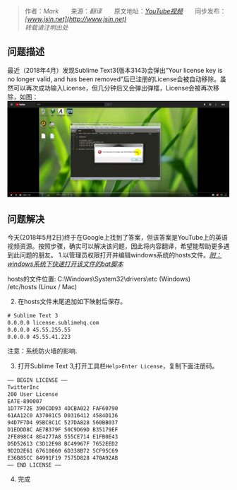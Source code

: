> 作者：*Mark*　　来源：*翻译*　　原文地址：*[YouTube视频](https://www.youtube.com/watch?v=-3Lu3t3R3mg)*　　同步发布：*[www.jsin.net](http://www.jsin.net)*  
> *转载请注明出处*   
## 问题描述   
最近（2018年4月）发现Sublime Text3(版本3143)会弹出“Your license key is no longer valid, and has been removed”后已注册的License会被自动移除。虽然可以再次成功输入License，但几分钟后又会弹出弹框，License会被再次移除，如图：
![GitHub](https://github.com/15088134140/jbook/blob/master/assets/imgs/1.png "问题弹窗")
## 问题解决   
今天(2018年5月2日)终于在Google上找到了答案，但该答案是YouTube上的英语视频资源。按照步骤，确实可以解决该问题，因此将内容翻译，希望能帮助更多遇到此问题的朋友。
1.以管理员权限打开并编辑windows系统的hosts文件。*[附：windows系统下快速打开该文件的bat脚本](https://github.com/15088134140/jbook/blob/master/assets/others/EditHosts.bat)* 

hosts的文件位置: 
C:\Windows\System32\drivers\etc (Windows)   
/etc/hosts (Linux / Mac)

2. 在hosts文件末尾追加如下映射后保存。
```
# Sublime Text 3
0.0.0.0 license.sublimehq.com
0.0.0.0 45.55.255.55
0.0.0.0 45.55.41.223
```
注意：系统防火墙的影响.

3. 打开Sublime Text 3,打开工具栏`Help>Enter License`，复制下面注册码。
```
—– BEGIN LICENSE —–
TwitterInc
200 User License
EA7E-890007
1D77F72E 390CDD93 4DCBA022 FAF60790
61AA12C0 A37081C5 D0316412 4584D136
94D7F7D4 95BC8C1C 527DA828 560BB037
D1EDDD8C AE7B379F 50C9D69D B35179EF
2FE898C4 8E4277A8 555CE714 E1FB0E43
D5D52613 C3D12E98 BC49967F 7652EED2
9D2D2E61 67610860 6D338B72 5CF95C69
E36B85CC 84991F19 7575D828 470A92AB
—— END LICENSE ——
```   

4. 完成
